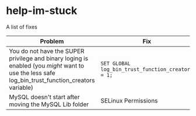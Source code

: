 # help-im-stuck
A list of fixes

Problem | Fix | Link
--- | --- | ---
You do not have the SUPER privilege and binary loging is enabled (you *might* want to use the less safe log_bin_trust_function_creators variable) | `SET GLOBAL log_bin_trust_function_creators = 1;` | [Link](https://dev.mysql.com/doc/refman/5.7/en/stored-programs-logging.html)
MySQL doesn't start after moving the MySQL Lib folder | SELinux Permissions | [Link](https://www.thegeekdiary.com/how-to-list-and-set-selinux-context-for-mysql-server/)
